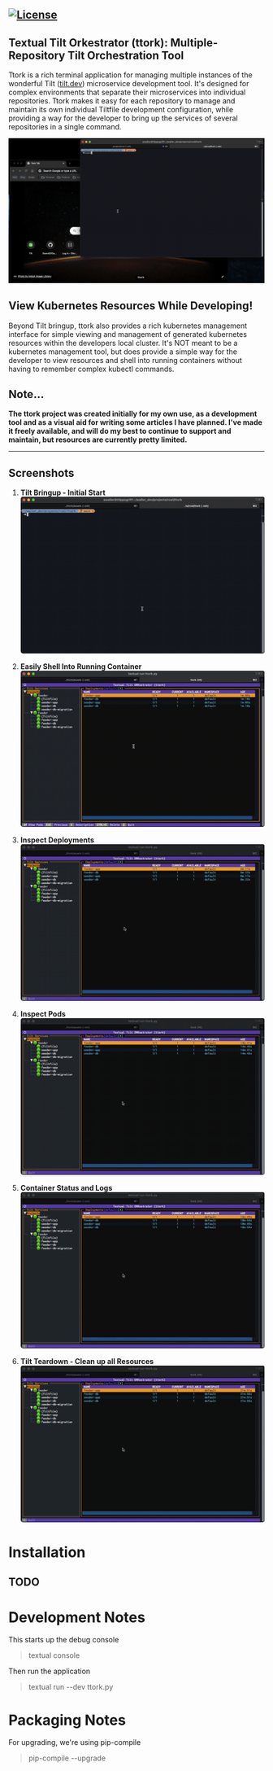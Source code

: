 [![License](https://img.shields.io/badge/License-GPLv3-blue.svg)](http://todogetlink)
---


## Textual Tilt Orkestrator (ttork): Multiple-Repository Tilt Orchestration Tool

Ttork is a rich terminal application for managing multiple instances of the
wonderful Tilt ([tilt.dev](https://tilt.dev)) microservice development tool.
It's designed for complex environments that separate their microservices into
individual repositories. Ttork makes it easy for each repository to manage
and maintain its own individual Tiltfile development configuration, while
providing a way for the developer to bring up the services of several
repositories in a single command.

<img src="assets/tilt-over-1.gif"/>

## View Kubernetes Resources While Developing!

Beyond Tilt bringup, ttork also provides a rich kubernetes management interface
for simple viewing and management of generated kubernetes resources within
the developers local cluster. It's NOT meant to be a kubernetes management
tool, but does provide a simple way for the developer to view resources and
shell into running containers without having to remember complex kubectl
commands.


## Note...

**The ttork project was created initially for my own use, as a development tool
and as a visual aid for writing some articles I have planned. I've made it
freely available, and will do my best to continue to support and maintain,
but resources are currently pretty limited.**

---


## Screenshots

1. **Tilt Bringup - Initial Start**
    <img src="assets/tilt-bringup.gif"/>

2. **Easily Shell Into Running Container**
    <img src="assets/shell-into-container.gif"/>

3. **Inspect Deployments**
    <img src="assets/inspect-deployments.gif"/>

4. **Inspect Pods**
    <img src="assets/inspect-pods.gif"/>

5. **Container Status and Logs**
    <img src="assets/inspect-containers.gif"/>

6. **Tilt Teardown - Clean up all Resources**
    <img src="assets/tilt-teardown.gif"/>


# Installation
## TODO

# Development Notes
This starts up the debug console
> textual console

Then run the application
> textual run --dev ttork.py

# Packaging Notes
For upgrading, we're using pip-compile
> pip-compile --upgrade

